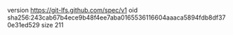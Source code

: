 version https://git-lfs.github.com/spec/v1
oid sha256:243cab67b4ece9b48f4ee7aba0165536116604aaaca5894fdb8df370e31ed529
size 211
